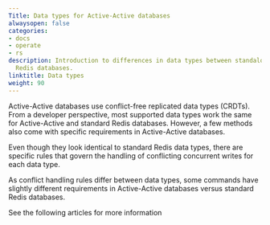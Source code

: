 ```yaml
---
Title: Data types for Active-Active databases
alwaysopen: false
categories:
- docs
- operate
- rs
description: Introduction to differences in data types between standalone and Active-Active
  Redis databases.
linktitle: Data types
weight: 90
---
```



Active-Active databases use conflict-free replicated data types (CRDTs). From a developer perspective, most supported data types work the same for Active-Active and standard Redis databases. However, a few methods also come with specific requirements in Active-Active databases.

Even though they look identical to standard Redis data types, there are specific rules that govern the handling of
conflicting concurrent writes for each data type.

As conflict handling rules differ between data types, some commands have slightly different requirements in Active-Active databases versus standard Redis databases.

See the following articles for more information 

